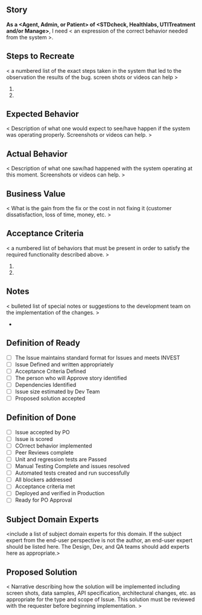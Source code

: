## Story
**As a <Agent, Admin, or Patient> of <STDcheck, Healthlabs, UTITreatment and/or Manage>**, I need < an expression of the correct behavior needed from the system >.

## Steps to Recreate  

< a numbered list of the exact steps taken in the system that led to the observation the results of the bug. screen shots or videos can help >

1.
2.

## Expected Behavior  

< Description of what one would expect to see/have happen if the system was operating properly. Screenshots or videos can help. >

## Actual Behavior

< Description of what one saw/had happened with the system operating at this moment. Screenshots or videos can help. >

## Business Value

< What is the gain from the fix or the cost in not fixing it (customer dissatisfaction, loss of time, money, etc. >

## Acceptance Criteria
< a numbered list of behaviors that must be present in order to satisfy the required functionality described above. >

1. 
2. 

## Notes
< bulleted list of special notes or suggestions to the development team on the implementation of the changes. >

*  

## Definition of Ready

- [ ] The Issue maintains standard format for Issues and meets INVEST
- [ ] Issue Defined and written appropriately
- [ ] Acceptance Criteria Defined
- [ ] The person who will Approve story identified
- [ ] Dependencies Identified
- [ ] Issue size estimated by Dev Team
- [ ] Proposed solution accepted

## Definition of Done

- [ ] Issue accepted by PO
- [ ] Issue is scored
- [ ] COrrect behavior implemented
- [ ] Peer Reviews complete	
- [ ] Unit and regression tests are Passed
- [ ] Manual Testing Complete and issues resolved
- [ ] Automated tests created and run successfully
- [ ] All blockers addressed
- [ ] Acceptance criteria met
- [ ] Deployed and verified in Production
- [ ] Ready for PO Approval

## Subject Domain Experts
<include a list of subject domain experts for this domain. If the subject expert from the end-user perspective is not the author, an end-user expert should be listed here. The Design, Dev, and QA teams should add experts here as appropriate.>

## Proposed Solution  

< Narrative describing how the solution will be implemented including screen shots, data samples, API specification, architectural changes, etc. as appropriate for the type and scope of Issue. This solution must be reviewed with the requester before beginning implementation. > 
